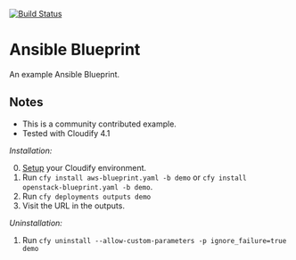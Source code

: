 [![Build Status](https://circleci.com/gh/cloudify-examples/ansible-blueprint.svg?style=shield&circle-token=:circle-token)](https://circleci.com/gh/cloudify-examples/ansible-blueprint)

# Ansible Blueprint
An example Ansible Blueprint.

## Notes

* This is a community contributed example.
* Tested with Cloudify 4.1

*Installation:*

0. [Setup](https://github.com/cloudify-examples/cloudify-environment-setup) your Cloudify environment.
1. Run `cfy install aws-blueprint.yaml -b demo` or `cfy install openstack-blueprint.yaml -b demo`.
2. Run `cfy deployments outputs demo`
3. Visit the URL in the outputs.

*Uninstallation:*

1. Run `cfy uninstall --allow-custom-parameters -p ignore_failure=true demo`

